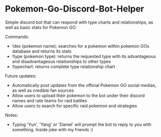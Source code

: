 # Pokemon-Go-Discord-Bot-Helper
Simple discord bot that can respond with type charts and relationships, as well as basic stats for Pokemon GO. 

Commands:
- !dex (pokemon name): searches for a pokemon within pokemon GOs database and returns its stats
- !type (pokemon type): returns the requested type with its advantageous and disadvantageous relationships to other types
- !typechart: returns complete type relationship chart

Future updates:
- Automatically post updates from the official Pokemon GO social medias, as well as credible fan sources
- Allow users to upload their pokemon to the bot under their discord names and rate teams for raid battles
- Allow users to search for specific raid pokemon and strategies

Notes:
- Typing 'Yun', 'Yang' or 'Daniel' will prompt the bot to reply to you with something. Inside joke with my friends :)
